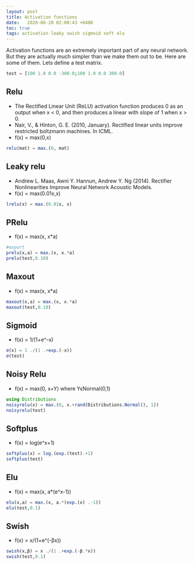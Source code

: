 ```yaml
---
layout: post
title: Activation functions
date:   2020-06-20 02:00:43 +0400
toc: true
tags: activation leaky swish sigmoid soft elu
---
```


Activation functions are an extremely important part of any neural network. But they are actually much simpler than we make them out to be. Here are some of them.
Lets define a test matrix.

```julia 
test = [100 1.0 0.0 -300.0;100 1.0 0.0 300.0]
```


## Relu
- The Rectified Linear Unit (ReLU) activation function produces 0 as an output when x < 0, and then produces a linear with slope of 1 when x > 0.
- Nair, V., & Hinton, G. E. (2010, January). Rectified linear units improve restricted boltzmann machines. In ICML.
- f(x) = max(0,x)

```julia
relu(mat) = max.(0, mat)
``` 

## Leaky relu
- Andrew L. Maas, Awni Y. Hannun, Andrew Y. Ng (2014). Rectifier Nonlinearities Improve Neural Network Acoustic Models.
- f(x) = max(0.01x,x)

```julia
lrelu(x) = max.(0.01x, x)
```

## PRelu
- f(x) = max(x, x*a)

```julia
#export
prelu(x,a) = max.(x, x.*a)
prelu(test,0.10)
```

## Maxout
- f(x) = max(x, x*a)

```julia
maxout(x,a) = max.(x, x.*a)
maxout(test,0.10)
```

## Sigmoid
- f(x) = 1/(1+e^-x)

```julia
σ(x) = 1 ./(1 .+exp.(-x))
σ(test)
```

## Noisy Relu
- f(x) = max(0, x+Y) where YϵNormal(0,1)

```julia
using Distributions
noisyrelu(x) = max.(0, x.+rand(Distributions.Normal(), 1))
noisyrelu(test)
```

## Softplus
- f(x) = log(e^x+1)

```julia
softplus(x) = log.(exp.(test).+1)
softplus(test)
```

## Elu
- f(x) = max(x, a*(e^x-1))

```julia
elu(x,a) = max.(x, a.*(exp.(x) .-1))
elu(test,0.1)
```


## Swish
- f(x) = x/(1+e^(-βx))

```julia
swish(x,β) = x ./(1 .+exp.(-β.*x))
swish(test,0.1)
```
